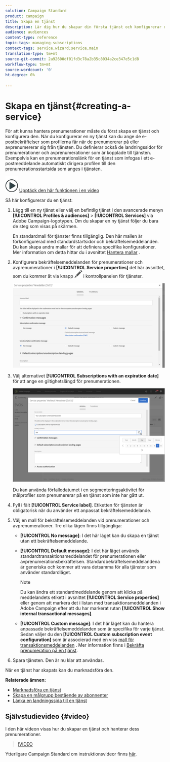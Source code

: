 ```yaml
---
solution: Campaign Standard
product: campaign
title: Skapa en tjänst
description: Lär dig hur du skapar din första tjänst och konfigurerar den för att skicka e-postbekräftelser till dina prenumeranter.
audience: audiences
content-type: reference
topic-tags: managing-subscriptions
context-tags: service,wizard;service,main
translation-type: tm+mt
source-git-commit: 2a92600df01fd3c78a2b35c8034a2ce347e5c1d8
workflow-type: tm+mt
source-wordcount: '0'
ht-degree: 0%

---
```



# Skapa en tjänst{#creating-a-service}

För att kunna hantera prenumerationer måste du först skapa en tjänst och konfigurera den.  När du konfigurerar en ny tjänst kan du ange de e-postbekräftelser som profilerna får när de prenumererar på eller avprenumererar sig från tjänsten.  Du definierar också de landningssidor för prenumerationer och avprenumerationer som är kopplade till tjänsten.  Exempelvis kan en prenumerationslänk för en tjänst som infogas i ett e-postmeddelande automatiskt dirigera profilen till den prenumerationsstartsida som anges i tjänsten.

![](assets/do-not-localize/how-to-video.png) [Upptäck den här funktionen i en video](#video)

Så här konfigurerar du en tjänst:

1. Lägg till en ny tjänst eller välj en befintlig tjänst i den avancerade menyn **[!UICONTROL Profiles & audiences]** > **[!UICONTROL Services]** via Adobe Campaign-logotypen.  Om du skapar en ny tjänst följer du bara de steg som visas på skärmen.

   En standardmall för tjänster finns tillgänglig.  Den här mallen är förkonfigurerad med standardstartsidor och bekräftelsemeddelanden.  Du kan skapa andra mallar för att definiera specifika konfigurationer.  Mer information om detta hittar du i avsnittet [Hantera mallar](../../start/using/marketing-activity-templates.md) .

1. Konfigurera bekräftelsemeddelanden för prenumerationer och avprenumerationer i **[!UICONTROL Service properties]** det här avsnittet, som du kommer åt via knapp ![](assets/edit_darkgrey-24px.png) i kontrollpanelen för tjänster.

   ![](assets/lp_service_parameters.png)

1. Välj alternativet **[!UICONTROL Subscriptions with an expiration date]** för att ange en giltighetslängd för prenumerationen.

   ![](assets/lp_service_expiration.png)

   Du kan använda förfallodatumet i en segmenteringsaktivitet för målprofiler som prenumererar på en tjänst som inte har gått ut.

1. Fyll i fält **[!UICONTROL Service label]**.  Etiketten för tjänsten är obligatorisk när du använder ett anpassat bekräftelsemeddelande.

1. Välj en mall för bekräftelsemeddelanden vid prenumerationer och avprenumerationer.  Tre olika lägen finns tillgängliga:

   * **[!UICONTROL No message]**: I det här läget kan du skapa en tjänst utan ett bekräftelsemeddelande.
   * **[!UICONTROL Default message]**: I det här läget används standardtransaktionsmeddelandet för prenumerationen eller avprenumerationsbekräftelsen.  Standardbekräftelsemeddelandena är generiska och kommer att vara detsamma för alla tjänster som använder standardläget.

      >[!NOTE]
      >
      >Du kan ändra ett standardmeddelande genom att klicka på meddelandets etikett i avsnittet **[!UICONTROL Service properties]** eller genom att markera det i listan med transaktionsmeddelanden i Adobe Campaign efter att du har markerat rutan **[!UICONTROL Show internal transactional messages]**.

   * **[!UICONTROL Custom message]**: I det här läget kan du hantera anpassade bekräftelsemeddelanden som är specifika för varje tjänst.  Sedan väljer du den **[!UICONTROL Custom subscription event configuration]** som är associerad med en viss [mall för transaktionsmeddelanden](../../channels/using/getting-started-with-transactional-msg.md) .  Mer information finns i [Bekräfta prenumeration på en tjänst](../../audiences/using/confirming-subscription-to-a-service.md).

1. Spara tjänsten.  Den är nu klar att användas.

När en tjänst har skapats kan du marknadsföra den.

**Relaterade ämnen:**

* [Marknadsföra en tjänst](../../audiences/using/promoting-a-service.md)
* [Skapa en målgrupp bestående av abonnenter](../../audiences/using/creating-audiences.md#creating-list-audiences)
* [Länka en landningssida till en tjänst](../../channels/using/configuring-landing-page.md#linking-a-landing-page-to-a-service)

## Självstudievideo {#video}

I den här videon visas hur du skapar en tjänst och hanterar dess prenumerationer.

>[!VIDEO](https://video.tv.adobe.com/v/24673?quality=12)

Ytterligare Campaign Standard om instruktionsvideor finns [här](https://experienceleague.adobe.com/docs/campaign-standard-learn/tutorials/overview.html?lang=sv).
